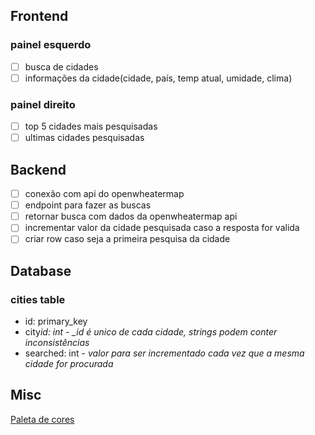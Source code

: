 ## Frontend

### painel esquerdo

- [ ] busca de cidades
- [ ] informações da cidade(cidade, país, temp atual, umidade, clima)

### painel direito

- [ ] top 5 cidades mais pesquisadas
- [ ] ultimas cidades pesquisadas

## Backend

- [ ] conexão com api do openwheatermap
- [ ] endpoint para fazer as buscas
- [ ] retornar busca com dados da openwheatermap api
- [ ] incrementar valor da cidade pesquisada caso a resposta for valida
- [ ] criar row caso seja a primeira pesquisa da cidade

## Database

### cities table

- id: primary_key
- city*id: int - \_id é unico de cada cidade, strings podem conter inconsistências*
- searched: int - _valor para ser incrementado cada vez que a mesma cidade for procurada_

## Misc

[Paleta de cores](https://colorhunt.co/palette/393e4600adb5aad8d3eeeeee)
